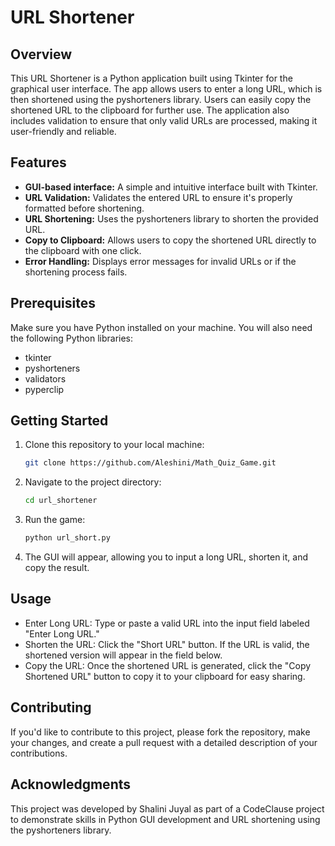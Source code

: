 # URL Shortener

## Overview

This URL Shortener is a Python application built using Tkinter for the graphical user interface. The app allows users to enter a long URL, which is then shortened using the pyshorteners library. Users can easily copy the shortened URL to the clipboard for further use. The application also includes validation to ensure that only valid URLs are processed, making it user-friendly and reliable.

## Features

- **GUI-based interface:** A simple and intuitive interface built with Tkinter.
- **URL Validation:** Validates the entered URL to ensure it's properly formatted before shortening.
- **URL Shortening:** Uses the pyshorteners library to shorten the provided URL.
- **Copy to Clipboard:** Allows users to copy the shortened URL directly to the clipboard with one click.
- **Error Handling:** Displays error messages for invalid URLs or if the shortening process fails.

## Prerequisites
Make sure you have Python installed on your machine. You will also need the following Python libraries:

- tkinter
- pyshorteners
- validators
- pyperclip

## Getting Started
1. Clone this repository to your local machine:

   ```bash
   git clone https://github.com/Aleshini/Math_Quiz_Game.git
   ```
2. Navigate to the project directory:
   ```bash
   cd url_shortener
   ```
3. Run the game:
   ```bash
   python url_short.py
   ```
4. The GUI will appear, allowing you to input a long URL, shorten it, and copy the result.

## Usage
- Enter Long URL: Type or paste a valid URL into the input field labeled "Enter Long URL."
- Shorten the URL: Click the "Short URL" button. If the URL is valid, the shortened version will appear in the field below.
- Copy the URL: Once the shortened URL is generated, click the "Copy Shortened URL" button to copy it to your clipboard for easy sharing.
   
## Contributing
If you'd like to contribute to this project, please fork the repository, make your changes, and create a pull request with a detailed description of your contributions.

## Acknowledgments
This project was developed by Shalini Juyal as part of a CodeClause project to demonstrate skills in Python GUI development and URL shortening using the pyshorteners library.
